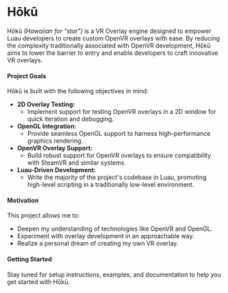 # Hōkū
Hōkū _(Hawaiian for "star")_ is a VR Overlay engine designed to empower Luau developers to create custom OpenVR overlays with ease. By reducing the complexity traditionally associated with OpenVR development, Hōkū aims to lower the barrier to entry and enable developers to craft innovative VR overlays.

#### Project Goals
Hōkū is built with the following objectives in mind:

- **2D Overlay Testing:**
  - Implement support for testing OpenVR overlays in a 2D window for quick iteration and debugging.
- **OpenGL Integration:**
  - Provide seamless OpenGL support to harness high-performance graphics rendering.
- **OpenVR Overlay Support:**
  - Build robust support for OpenVR overlays to ensure compatibility with SteamVR and similar systems.
- **Luau-Driven Development:**
  - Write the majority of the project's codebase in Luau, promoting high-level scripting in a traditionally low-level environment.

#### Motivation
This project allows me to:

- Deepen my understanding of technologies like OpenVR and OpenGL.
- Experiment with overlay development in an approachable way.
- Realize a personal dream of creating my own VR overlay.

#### Getting Started
Stay tuned for setup instructions, examples, and documentation to help you get started with Hōkū.
